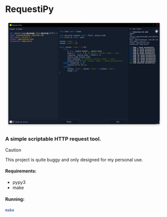 # RequestiPy

<div align='center'>
    <img src='.github/app.png' width='800px'>
</div>

### A simple scriptable HTTP request tool.
> [!CAUTION]
> This project is quite buggy and only designed for my personal use.

#### Requirements:

- pypy3
- make

#### Running:

```bash
make
```

